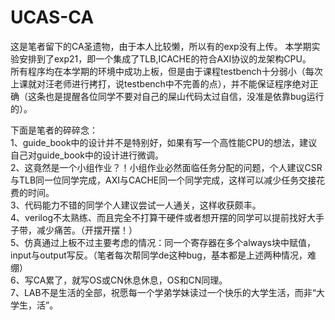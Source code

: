 # UCAS-CA
这是笔者留下的CA圣遗物，由于本人比较懒，所以有的exp没有上传。
本学期实验安排到了exp21，即一个集成了TLB,ICACHE的符合AXI协议的龙架构CPU。  
所有程序均在本学期的环境中成功上板，但是由于课程testbench十分弱小（每次上课就对汪老师进行拷打，说testbench中不完善的点），并不能保证程序绝对正确（这条也是提醒各位同学不要对自己的屎山代码太过自信，没准是依靠bug运行的）。  

下面是笔者的碎碎念：  
1、guide_book中的设计并不是特别好，如果有写一个高性能CPU的想法，建议自己对guide_book中的设计进行微调。  
2、这竟然是一个小组作业？！小组作业必然面临任务分配的问题，个人建议CSR与TLB同一位同学完成，AXI与CACHE同一个同学完成，这样可以减少任务交接花费的时间。  
3、代码能力不错的同学个人建议尝试一人通关，这样收获颇丰。  
4、verilog不太熟练、而且完全不打算干硬件或者想开摆的同学可以提前找好大手子带，减少痛苦。（开摆开摆！）  
5、仿真通过上板不过主要考虑的情况：同一个寄存器在多个always块中赋值，input与output写反。（笔者每次帮同学de这种bug，基本都是上述两种情况，难绷）  
6、写CA累了，就写OS或CN休息休息，OS和CN同理。    
7、LAB不是生活的全部，祝愿每一个学弟学妹读过一个快乐的大学生活，而非“大学生，活”。  
